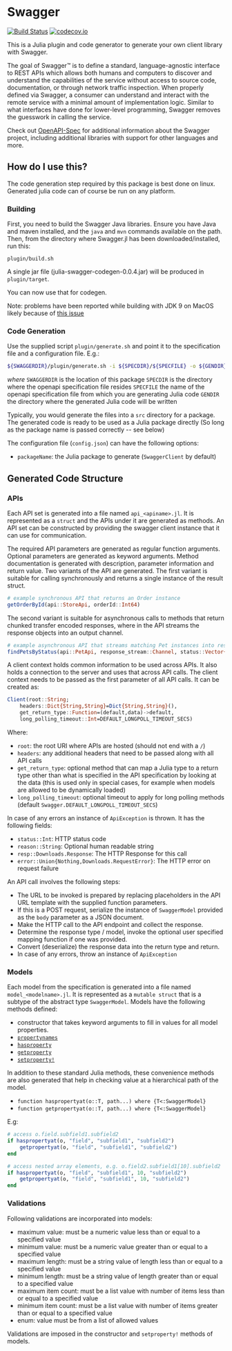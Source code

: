 # Swagger

[![Build Status](https://github.com/JuliaComputing/Swagger.jl/workflows/CI/badge.svg)](https://github.com/JuliaComputing/Swagger.jl/actions?query=workflow%3ACI+branch%3Amaster)
[![codecov.io](http://codecov.io/github/JuliaComputing/Swagger.jl/coverage.svg?branch=master)](http://codecov.io/github/JuliaComputing/Swagger.jl?branch=master)

This is a Julia plugin and code generator to generate your own client library with Swagger.

The goal of Swagger™ is to define a standard, language-agnostic interface to REST APIs which allows both humans and computers to discover and understand the capabilities of the service without access to source code, documentation, or through network traffic inspection. When properly defined via Swagger, a consumer can understand and interact with the remote service with a minimal amount of implementation logic. Similar to what interfaces have done for lower-level programming, Swagger removes the guesswork in calling the service.

Check out [OpenAPI-Spec](https://github.com/OAI/OpenAPI-Specification) for additional information about the Swagger project, including additional libraries with support for other languages and more.

## How do I use this?

The code generation step required by this package is best done on linux. Generated julia code can of course be run on any platform. 

### Building

First, you need to build the Swagger Java libraries. Ensure you have Java and maven installed, and the `java` and `mvn` commands available on the path. Then, from the directory where Swagger.jl has been downloaded/installed, run this:

```
plugin/build.sh
```

A single jar file (julia-swagger-codegen-0.0.4.jar) will be produced in `plugin/target`.

You can now use that for codegen.

Note: problems have been reported while building with JDK 9 on MacOS likely because of [this issue](https://bugs.eclipse.org/bugs/show_bug.cgi?id=534460)

### Code Generation

Use the supplied script `plugin/generate.sh` and point it to the specification file and a configuration file. E.g.:

```bash
${SWAGGERDIR}/plugin/generate.sh -i ${SPECDIR}/${SPECFILE} -o ${GENDIR} -c config.json
```
_where_
`SWAGGERDIR` is the location of this package
`SPECDIR` is the directory where the openapi specification file resides
`SPECFILE` the name of the openapi specification file from which you are generating Julia code
`GENDIR` the directory where the generated Julia code will be written

Typically, you would generate the files into a `src` directory for a package. The generated code is ready to be used as a Julia package directly (So long as the package name is passed correctly -- see below)

The configuration file (`config.json`) can have the following options:

- `packageName`: the Julia package to generate (`SwaggerClient` by default)

## Generated Code Structure

### APIs

Each API set is generated into a file named `api_<apiname>.jl`. It is represented as a `struct` and the APIs under it are generated as methods. An API set can be constructed by providing the swagger client instance that it can use for communication.

The required API parameters are generated as regular function arguments. Optional parameters are generated as keyword arguments. Method documentation is generated with description, parameter information and return value. Two variants of the API are generated. The first variant is suitable for calling synchronously and returns a single instance of the result struct.

```julia
# example synchronous API that returns an Order instance
getOrderById(api::StoreApi, orderId::Int64)
```

The second variant is suitable for asynchronous calls to methods that return chunked transfer encoded responses, where in the API streams the response objects into an output channel.

```julia
# example asynchronous API that streams matching Pet instances into response_stream
findPetsByStatus(api::PetApi, response_stream::Channel, status::Vector{String})
```

A client context holds common information to be used across APIs. It also holds a connection to the server and uses that across API calls.
The client context needs to be passed as the first parameter of all API calls. It can be created as:

```julia
Client(root::String;
    headers::Dict{String,String}=Dict{String,String}(),
    get_return_type::Function=(default,data)->default,
    long_polling_timeout::Int=DEFAULT_LONGPOLL_TIMEOUT_SECS)
```

Where:

- `root`: the root URI where APIs are hosted (should not end with a `/`)
- `headers`: any additional headers that need to be passed along with all API calls
- `get_return_type`: optional method that can map a Julia type to a return type other than what is specified in the API specification by looking at the data (this is used only in special cases, for example when models are allowed to be dynamically loaded)
- `long_polling_timeout`: optional timeout to apply for long polling methods (default `Swagger.DEFAULT_LONGPOLL_TIMEOUT_SECS`)

In case of any errors an instance of `ApiException` is thrown. It has the following fields:

- `status::Int`: HTTP status code
- `reason::String`: Optional human readable string
- `resp::Downloads.Response`: The HTTP Response for this call
- `error::Union{Nothing,Downloads.RequestError}`: The HTTP error on request failure

An API call involves the following steps:
- The URL to be invoked is prepared by replacing placeholders in the API URL template with the supplied function parameters.
- If this is a POST request, serialize the instance of `SwaggerModel` provided as the `body` parameter as a JSON document.
- Make the HTTP call to the API endpoint and collect the response.
- Determine the response type / model, invoke the optional user specified mapping function if one was provided.
- Convert (deserialize) the response data into the return type and return.
- In case of any errors, throw an instance of `ApiException`

### Models

Each model from the specification is generated into a file named `model_<modelname>.jl`. It is represented as a `mutable struct` that is a subtype of the abstract type `SwaggerModel`. Models have the following methods defined:

- constructor that takes keyword arguments to fill in values for all model properties.
- [`propertynames`](https://docs.julialang.org/en/v1/base/base/#Base.propertynames)
- [`hasproperty`](https://docs.julialang.org/en/v1/base/base/#Base.hasproperty)
- [`getproperty`](https://docs.julialang.org/en/v1/base/base/#Base.getproperty)
- [`setproperty!`](https://docs.julialang.org/en/v1/base/base/#Base.setproperty!)

In addition to these standard Julia methods, these convenience methods are also generated that help in checking value at a hierarchical path of the model.

- `function haspropertyat(o::T, path...) where {T<:SwaggerModel}`
- `function getpropertyat(o::T, path...) where {T<:SwaggerModel}`

E.g:

```julia
# access o.field.subfield1.subfield2
if haspropertyat(o, "field", "subfield1", "subfield2")
    getpropertyat(o, "field", "subfield1", "subfield2")
end

# access nested array elements, e.g. o.field2.subfield1[10].subfield2
if haspropertyat(o, "field", "subfield1", 10, "subfield2")
    getpropertyat(o, "field", "subfield1", 10, "subfield2")
end
```

### Validations

Following validations are incorporated into models:

- maximum value: must be a numeric value less than or equal to a specified value
- minimum value: must be a numeric value greater than or equal to a specified value
- maximum length: must be a string value of length less than or equal to a specified value
- minimum length: must be a string value of length greater than or equal to a specified value
- maximum item count: must be a list value with number of items less than or equal to a specified value
- minimum item count: must be a list value with number of items greater than or equal to a specified value
- enum: value must be from a list of allowed values

Validations are imposed in the constructor and `setproperty!` methods of models.
